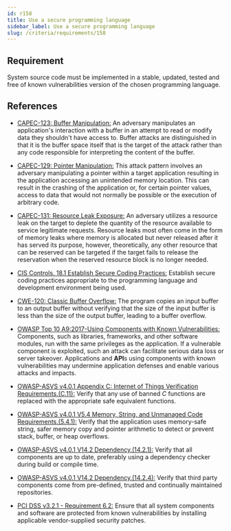 ```yaml
---
id: r158
title: Use a secure programming language
sidebar_label: Use a secure programming language
slug: /criteria/requirements/158
---
```


## Requirement

System source code must be implemented
in a stable, updated, tested
and free of known vulnerabilities version
of the chosen programming language.

## References

- [CAPEC-123: Buffer Manipulation:](http://capec.mitre.org/data/definitions/123.html)
An adversary
manipulates an application's interaction
with a buffer in an attempt to read
or modify data they shouldn't have access to.
Buffer attacks
are distinguished in that
it is the buffer space itself
that is the target of the attack
rather than any code responsible
for interpreting the content of the buffer.

- [CAPEC-129: Pointer Manipulation:](http://capec.mitre.org/data/definitions/129.html)
This attack pattern
involves an adversary manipulating a pointer
within a target application
resulting in the application accessing
an unintended memory location.
This can result in the crashing of the application or,
for certain pointer values,
access to data that would not normally be possible
or the execution of arbitrary code.

- [CAPEC-131: Resource Leak Exposure:](http://capec.mitre.org/data/definitions/131.html)
An adversary utilizes a resource leak on the target
to deplete the quantity of the resource available
to service legitimate requests.
Resource leaks most often
come in the form of memory leaks
where memory is allocated
but never released after it has served its purpose,
however,
theoretically,
any other resource that can be reserved
can be targeted if the target fails
to release the reservation
when the reserved resource block is no longer needed.

- [CIS Controls. 18.1 Establish Secure Coding Practices:](https://www.cisecurity.org/controls/)
Establish secure coding practices
appropriate to the programming language
and development environment being used.

- [CWE-120: Classic Buffer Overflow:](https://cwe.mitre.org/data/definitions/120.html)
The program copies an input buffer
to an output buffer
without verifying that the size of the input buffer
is less than the size of the output buffer,
leading to a buffer overflow.

- [OWASP Top 10 A9:2017-Using Components with Known Vulnerabilities:](https://owasp.org/www-project-top-ten/OWASP_Top_Ten_2017/Top_10-2017_A9-Using_Components_with_Known_Vulnerabilities)
Components, such as libraries, frameworks,
and other software modules,
run with the same privileges as the application.
If a vulnerable component is exploited,
such an attack
can facilitate serious data loss
or server takeover.
Applications and **API**s
using components with known vulnerabilities
may undermine application defenses
and enable various attacks and impacts.

- [OWASP-ASVS v4.0.1 Appendix C: Internet of Things Verification Requirements.(C.11):](https://owasp.org/www-pdf-archive/OWASP_Application_Security_Verification_Standard_4.0-en.pdf)
Verify that any use of banned *C* functions
are replaced with the appropriate safe equivalent functions.

- [OWASP-ASVS v4.0.1 V5.4 Memory, String, and Unmanaged Code Requirements.(5.4.1):](https://owasp.org/www-pdf-archive/OWASP_Application_Security_Verification_Standard_4.0-en.pdf)
Verify that the application uses memory-safe string,
safer memory copy and pointer arithmetic
to detect or prevent stack, buffer,
or heap overflows.

- [OWASP-ASVS v4.0.1 V14.2 Dependency.(14.2.1):](https://owasp.org/www-pdf-archive/OWASP_Application_Security_Verification_Standard_4.0-en.pdf)
Verify that all components are up to date,
preferably using a dependency checker
during build or compile time.

- [OWASP-ASVS v4.0.1 V14.2 Dependency.(14.2.4):](https://owasp.org/www-pdf-archive/OWASP_Application_Security_Verification_Standard_4.0-en.pdf)
Verify that third party components
come from pre-defined, trusted
and continually maintained repositories.

- [PCI DSS v3.2.1 - Requirement 6.2:](https://www.pcisecuritystandards.org/documents/PCI_DSS_v3-2-1.pdf)
Ensure that all system components and software
are protected from known vulnerabilities
by installing applicable vendor-supplied security patches.
